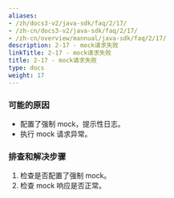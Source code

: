 ```yaml
---
aliases:
- /zh/docs3-v2/java-sdk/faq/2/17/
- /zh-cn/docs3-v2/java-sdk/faq/2/17/
- /zh-cn/overview/mannual/java-sdk/faq/2/17/
description: 2-17 - mock请求失败
linkTitle: 2-17 - mock请求失败
title: 2-17 - mock请求失败
type: docs
weight: 17
---
```







### 可能的原因
* 配置了强制 mock，提示性日志。
* 执行 mock 请求异常。

### 排查和解决步骤
1. 检查是否配置了强制 mock。
2. 检查 mock 响应是否正常。
